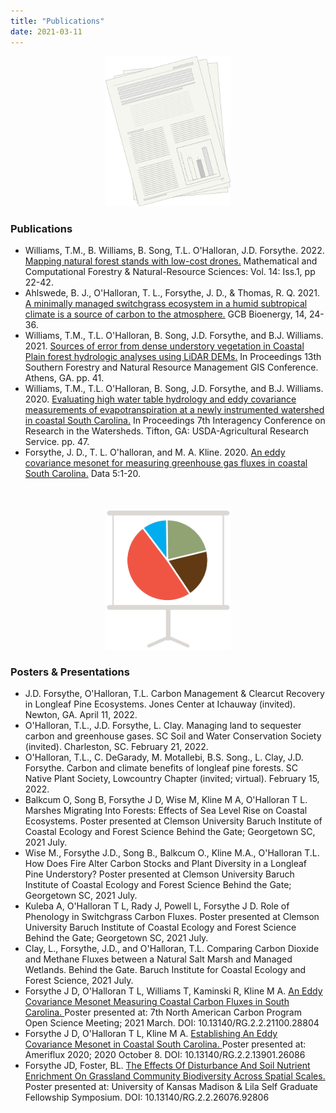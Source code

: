 ```yaml
---
title: "Publications"
date: 2021-03-11
---
```


<p align="center">
<img src="Pubs.png", width =200>
</p>

### Publications

<ul>
<li>Williams, T.M., B. Williams, B. Song, T.L. O'Halloran, J.D. Forsythe. 2022. <a href="http://mcfns.net/index.php/Journal/article/view/14.3" target="_blank"> Mapping natural forest stands with low-cost drones.</a> Mathematical and Computational Forestry & Natural-Resource Sciences: Vol. 14: Iss.1, pp 22-42.
<li>Ahlswede, B. J., O'Halloran, T. L., Forsythe, J. D., & Thomas, R. Q. 2021. <a href="https://onlinelibrary.wiley.com/doi/10.1111/gcbb.12897" target="_blank"> A minimally managed switchgrass ecosystem in a humid subtropical climate is a source of carbon to the atmosphere.</a> GCB Bioenergy, 14, 24-36.</li>
<li>Williams, T.M., T.L. O'Halloran, B. Song, J.D. Forsythe, and B.J. Williams. 2021. <a href="https://www.jeremyforsythe.dev/publications/local/SOFOR_Proceedings_FINAL_2021.pdf" target="_blank"> Sources of error from dense understory vegetation in Coastal Plain forest hydrologic analyses using LiDAR DEMs.</a> In Proceedings 13th Southern Forestry and Natural Resource Management GIS Conference. Athens, GA. pp. 41.</li>
<li>Williams, T.M., T.L. O'Halloran, B. Song, J.D. Forsythe, and B.J. Williams. 2020. <a href="https://www.jeremyforsythe.dev/publications/local/gtr_srs264.pdf" target="_blank">  Evaluating high water table hydrology and eddy covariance measurements of evapotranspiration at a newly instrumented watershed in coastal South Carolina.</a> In Proceedings 7th Interagency Conference on Research in the Watersheds. Tifton, GA: USDA-Agricultural Research Service. pp. 47.
<li> Forsythe, J. D., T. L. O'halloran, and M. A. Kline. 2020. <a href="https://www.mdpi.com/856994" target="_blank"> An eddy covariance mesonet for measuring greenhouse gas fluxes in coastal South Carolina.</a> Data 5:1-20.</li>
</ul> 

<p align="center" style="margin-top:1.25cm;">
<img src="Chart.png", width =200>
</p>

### Posters & Presentations

<ul>
<li> J.D. Forsythe, O'Halloran, T.L. Carbon Management & Clearcut Recovery in Longleaf Pine Ecosystems. Jones Center at Ichauway (invited). Newton, GA.  April 11, 2022.
<li> O'Halloran, T.L., J.D. Forsythe, L. Clay. Managing land to sequester carbon and greenhouse gases. SC Soil and Water Conservation Society (invited).  Charleston, SC.  February 21, 2022.
<li> O'Halloran, T.L., C. DeGarady, M. Motallebi, B.S. Song., L. Clay, J.D. Forsythe. Carbon and climate benefits of longleaf pine forests. SC Native Plant Society, Lowcountry Chapter (invited; virtual).  February 15, 2022.
<li> Balkcum O, Song B, Forsythe J D, Wise M, Kline M A, O'Halloran T L. Marshes Migrating Into Forests: Effects of Sea Level Rise on Coastal Ecosystems. Poster presented at Clemson University Baruch Institute of Coastal Ecology and Forest Science Behind the Gate; Georgetown SC, 2021 July.
<li> Wise M., Forsythe J.D., Song B., Balkcum O., Kline M.A., O'Halloran T.L. How Does Fire Alter Carbon Stocks and Plant Diversity in a Longleaf Pine Understory? Poster presented at Clemson University Baruch Institute of Coastal Ecology and Forest Science Behind the Gate; Georgetown SC, 2021 July.
<li> Kuleba A, O'Halloran T L, Rady J, Powell L, Forsythe J D. Role of Phenology in Switchgrass Carbon Fluxes. Poster presented at Clemson University Baruch Institute of Coastal Ecology and Forest Science Behind the Gate; Georgetown SC, 2021 July.
<li> Clay, L., Forsythe, J.D., and O'Halloran, T.L. Comparing Carbon Dioxide and Methane Fluxes between a Natural Salt Marsh and Managed Wetlands. Behind the Gate. Baruch Institute for Coastal Ecology and Forest Science, 2021 July.
<li> Forsythe J D, O'Halloran T L, Williams T, Kaminski R, Kline M A. <a href="https://www.researchgate.net/publication/349702383_An_Eddy_Covariance_Mesonet_Measuring_Coastal_Carbon_Fluxes_in_South_Carolina" target="_blank">  An Eddy Covariance Mesonet Measuring Coastal Carbon Fluxes in South Carolina. </a> Poster presented at: 7th North American Carbon Program Open Science Meeting; 2021 March. DOI: 10.13140/RG.2.2.21100.28804 </li>
<li> Forsythe J D, O'Halloran T L, Kline M A. <a href="https://www.researchgate.net/publication/344619699_Establishing_An_Eddy_Covariance_Mesonet_in_Coastal_South_Carolina" target="_blank"> Establishing An Eddy Covariance Mesonet in Coastal South Carolina. </a> Poster presented at: Ameriflux 2020; 2020 October 8. DOI: 10.13140/RG.2.2.13901.26086 </li>
<li> Forsythe JD, Foster, BL. <a href="https://www.researchgate.net/publication/349992641_The_Effects_Of_Disturbance_And_Soil_Nutrient_Enrichment_On_Grassland_Community_Biodiversity_Across_Spatial_Scales" target="_blank"> The Effects Of Disturbance And Soil Nutrient Enrichment On Grassland Community Biodiversity Across Spatial Scales. </a> Poster presented at: University of Kansas Madison
& Lila Self Graduate Fellowship Symposium. DOI: 10.13140/RG.2.2.26076.92806 </li>
</ul> 